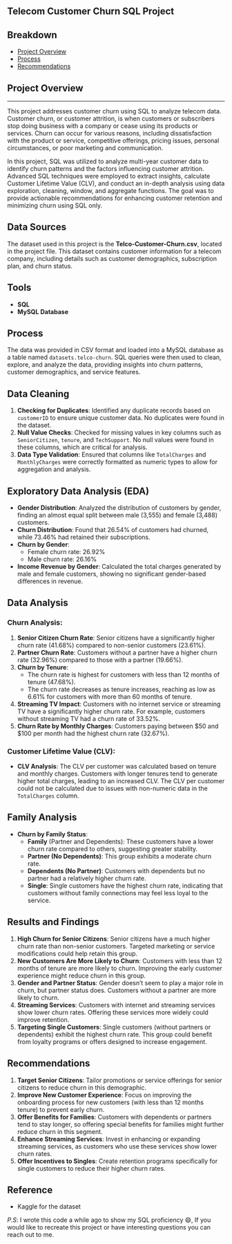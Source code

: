 ##  Telecom Customer Churn SQL Project

## Breakdown
- [Project Overview](#project-overview)
- [Process](#process)
- [Recommendations](#recommendations)
## Project Overview
---
This project addresses customer churn using SQL to analyze telecom data. Customer churn, or customer attrition, is when customers or subscribers stop doing business with a company or cease using its products or services. Churn can occur for various reasons, including dissatisfaction with the product or service, competitive offerings, pricing issues, personal circumstances, or poor marketing and communication.

In this project, SQL was utilized to analyze multi-year customer data to identify churn patterns and the factors influencing customer attrition. Advanced SQL techniques were employed to extract insights, calculate Customer Lifetime Value (CLV), and conduct an in-depth analysis using data exploration, cleaning, window, and aggregate functions. The goal was to provide actionable recommendations for enhancing customer retention and minimizing churn using SQL only.

## Data Sources
The dataset used in this project is the **Telco-Customer-Churn.csv**, located in the project file. This dataset contains customer information for a telecom company, including details such as customer demographics, subscription plan, and churn status.

## Tools
- **SQL**
- **MySQL Database**

## Process
The data was provided in CSV format and loaded into a MySQL database as a table named `datasets.telco-churn`. SQL queries were then used to clean, explore, and analyze the data, providing insights into churn patterns, customer demographics, and service features.

## Data Cleaning
1. **Checking for Duplicates**: Identified any duplicate records based on `customerID` to ensure unique customer data. No duplicates were found in the dataset.
2. **Null Value Checks**: Checked for missing values in key columns such as `SeniorCitizen`, `tenure`, and `TechSupport`. No null values were found in these columns, which are critical for analysis.
3. **Data Type Validation**: Ensured that columns like `TotalCharges` and `MonthlyCharges` were correctly formatted as numeric types to allow for aggregation and analysis.

## Exploratory Data Analysis (EDA)
- **Gender Distribution**: Analyzed the distribution of customers by gender, finding an almost equal split between male (3,555) and female (3,488) customers.
- **Churn Distribution**: Found that 26.54% of customers had churned, while 73.46% had retained their subscriptions.
- **Churn by Gender**: 
  - Female churn rate: 26.92%
  - Male churn rate: 26.16%
- **Income Revenue by Gender**: Calculated the total charges generated by male and female customers, showing no significant gender-based differences in revenue.

## Data Analysis
### Churn Analysis:
1. **Senior Citizen Churn Rate**: Senior citizens have a significantly higher churn rate (41.68%) compared to non-senior customers (23.61%).
2. **Partner Churn Rate**: Customers without a partner have a higher churn rate (32.96%) compared to those with a partner (19.66%).
3. **Churn by Tenure**: 
   - The churn rate is highest for customers with less than 12 months of tenure (47.68%).
   - The churn rate decreases as tenure increases, reaching as low as 6.61% for customers with more than 60 months of tenure.
4. **Streaming TV Impact**: Customers with no internet service or streaming TV have a significantly higher churn rate. For example, customers without streaming TV had a churn rate of 33.52%.
5. **Churn Rate by Monthly Charges**: Customers paying between $50 and $100 per month had the highest churn rate (32.67%).

### Customer Lifetime Value (CLV):
- **CLV Analysis**: The CLV per customer was calculated based on tenure and monthly charges. Customers with longer tenures tend to generate higher total charges, leading to an increased CLV. The CLV per customer could not be calculated due to issues with non-numeric data in the `TotalCharges` column.

## Family Analysis
- **Churn by Family Status**:
  - **Family** (Partner and Dependents): These customers have a lower churn rate compared to others, suggesting greater stability.
  - **Partner (No Dependents)**: This group exhibits a moderate churn rate.
  - **Dependents (No Partner)**: Customers with dependents but no partner had a relatively higher churn rate.
  - **Single**: Single customers have the highest churn rate, indicating that customers without family connections may feel less loyal to the service.

## Results and Findings
1. **High Churn for Senior Citizens**: Senior citizens have a much higher churn rate than non-senior customers. Targeted marketing or service modifications could help retain this group.
2. **New Customers Are More Likely to Churn**: Customers with less than 12 months of tenure are more likely to churn. Improving the early customer experience might reduce churn in this group.
3. **Gender and Partner Status**: Gender doesn’t seem to play a major role in churn, but partner status does. Customers without a partner are more likely to churn.
4. **Streaming Services**: Customers with internet and streaming services show lower churn rates. Offering these services more widely could improve retention.
5. **Targeting Single Customers**: Single customers (without partners or dependents) exhibit the highest churn rate. This group could benefit from loyalty programs or offers designed to increase engagement.

## Recommendations
1. **Target Senior Citizens**: Tailor promotions or service offerings for senior citizens to reduce churn in this demographic.
2. **Improve New Customer Experience**: Focus on improving the onboarding process for new customers (with less than 12 months tenure) to prevent early churn.
3. **Offer Benefits for Families**: Customers with dependents or partners tend to stay longer, so offering special benefits for families might further reduce churn in this segment.
4. **Enhance Streaming Services**: Invest in enhancing or expanding streaming services, as customers who use these services show lower churn rates.
5. **Offer Incentives to Singles**: Create retention programs specifically for single customers to reduce their higher churn rates.

## Reference 
- Kaggle for the dataset

*P.S*: I wrote this code a while ago to show my SQL proficiency 😄, If you would like to recreate this project or have interesting questions you can reach out to me.

